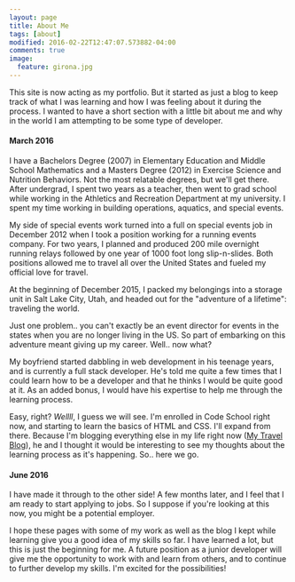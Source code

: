```yaml
---
layout: page
title: About Me
tags: [about]
modified: 2016-02-22T12:47:07.573882-04:00
comments: true
image:
  feature: girona.jpg
---
```


This site is now acting as my portfolio. But it started as just a blog to keep track of what I was learning and how I was feeling about it during the process. I wanted to have a short section with a little bit about me and why in the world I am attempting to be some type of developer. 

#### March 2016
 
I have a Bachelors Degree (2007) in Elementary Education and Middle School Mathematics and a Masters Degree (2012) in Exercise Science and Nutrition Behaviors. Not the most relatable degrees, but we'll get there. After undergrad, I spent two years as a teacher, then went to grad school while working in the Athletics and Recreation Department at my university. I spent my time working in building operations, aquatics, and special events.  

My side of special events work turned into a full on special events job in December 2012 when I took a position working for a running events company. For two years, I planned and produced 200 mile overnight running relays followed by one year of 1000 foot long slip-n-slides. Both positions allowed me to travel all over the United States and fueled my official love for travel.  

At the beginning of December 2015, I packed my belongings into a storage unit in Salt Lake City, Utah, and headed out for the "adventure of a lifetime": traveling the world.  

Just one problem.. you can't exactly be an event director for events in the states when you are no longer living in the US. So part of embarking on this adventure meant giving up my career. Well.. now what?  

My boyfriend started dabbling in web development in his teenage years, and is currently a full stack developer. He's told me quite a few times that I could learn how to be a developer and that he thinks I would be quite good at it. As an added bonus, I would have his expertise to help me through the learning process.  

Easy, right? _Wellll_, I guess we will see. I'm enrolled in Code School right now, and starting to learn the basics of HTML and CSS. I'll expand from there. Because I'm blogging everything else in my life right now ([My Travel Blog](http://meredal.wordpress.com)), he and I thought it would be interesting to see my thoughts about the learning process as it's happening. So.. here we go.

#### June 2016

I have made it through to the other side! A few months later, and I feel that I am ready to start applying to jobs. So I suppose if you're looking at this now, you might be a potential employer. 

I hope these pages with some of my work as well as the blog I kept while learning give you a good idea of my skills so far. I have learned a lot, but this is just the beginning for me. A future position as a junior developer will give me the opportunity to work with and learn from others, and to continue to further develop my skills. I'm excited for the possibilities! 